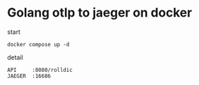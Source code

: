 # Golang otlp to jaeger on docker

start
```
docker compose up -d
```

detail
```
API     :8080/rolldic
JAEGER  :16686
```